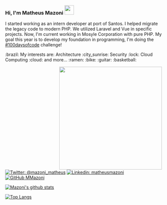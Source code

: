 <h3>Hi, I'm Matheus Mazoni <img src="https://media.giphy.com/media/S6MVsviZ7I2IQ7lgi5/giphy.gif" width="30"></h3>

<p>I started working as an intern developer at port of Santos. I helped migrate the legacy code to modern PHP. We utilized Laravel and Vue in specific projects. Now, I'm current working in Mosyle Corporation with pure PHP. My goal this year is to develop my foundation in programming, I'm doing the <a href="https://www.100daysofcode.com/">#100daysofcode</a> challenge!</p>
<p>:brazil: My interests are: Architecture :city_sunrise: Security :lock: Cloud Computing :cloud: and more... :ramen: :bike: :guitar: :basketball:</p>
<img align='right' src="https://media.giphy.com/media/Q55kqPMGxJ93dwH7T8/giphy.gif" width="330">

[![Twitter: @mazoni_matheus](https://img.shields.io/twitter/follow/mazoni_matheus?style=social)](https://twitter.com/mazoni_matheus)
[![Linkedin: matheusmazoni](https://img.shields.io/badge/-matheusmazoni-blue?style=flat-square&logo=Linkedin&logoColor=white&link=https://www.linkedin.com/in/matheus-mazoni/)](https://www.linkedin.com/in/matheus-mazoni/)
[![GitHub MMazoni](https://img.shields.io/github/followers/MMazoni?label=follow&style=social)](https://github.com/MMazoni)


[![Mazoni's github stats](https://github-readme-stats.vercel.app/api?username=MMazoni)](https://github.com/MMazoni/github-readme-stats&show_icons=true)


[![Top Langs](https://github-readme-stats.vercel.app/api/top-langs/?username=MMazoni&hide=css,html&exclude_repo=AI-mauricio-class&langs_count=8&layout=compact)](https://github.com/anuraghazra/github-readme-stats)
